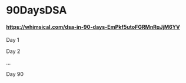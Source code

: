 # 90DaysDSA

#### https://whimsical.com/dsa-in-90-days-EmPkf5utoFGRMnRqJjM6YV

Day 1


Day 2


...


Day 90


